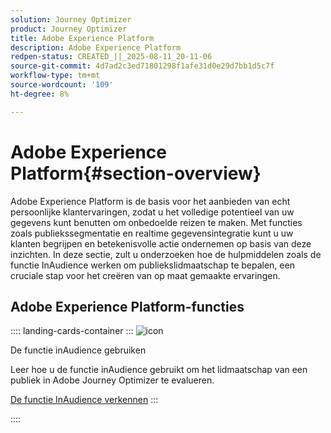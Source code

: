 ```yaml
---
solution: Journey Optimizer
product: Journey Optimizer
title: Adobe Experience Platform
description: Adobe Experience Platform
redpen-status: CREATED_||_2025-08-11_20-11-06
source-git-commit: 4d7ad2c3ed71801298f1afe31d0e29d7bb1d5c7f
workflow-type: tm+mt
source-wordcount: '109'
ht-degree: 8%

---
```



# Adobe Experience Platform{#section-overview}

Adobe Experience Platform is de basis voor het aanbieden van echt persoonlijke klantervaringen, zodat u het volledige potentieel van uw gegevens kunt benutten om onbedoelde reizen te maken. Met functies zoals publiekssegmentatie en realtime gegevensintegratie kunt u uw klanten begrijpen en betekenisvolle actie ondernemen op basis van deze inzichten. In deze sectie, zult u onderzoeken hoe de hulpmiddelen zoals de functie InAudience werken om publiekslidmaatschap te bepalen, een cruciale stap voor het creëren van op maat gemaakte ervaringen.

## Adobe Experience Platform-functies

:::: landing-cards-container
:::
![icon]( https://cdn.experienceleague.adobe.com/icons/code-branch.svg)

De functie inAudience gebruiken

Leer hoe u de functie inAudience gebruikt om het lidmaatschap van een publiek in Adobe Journey Optimizer te evalueren.

[De functie InAudience verkennen](../using/building-journeys/functions/functioninaudience.md)
:::

::::

